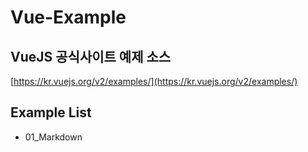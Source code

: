 # Vue-Example

## VueJS 공식사이트 예제 소스
[https://kr.vuejs.org/v2/examples/](https://kr.vuejs.org/v2/examples/)

## Example List
- 01_Markdown